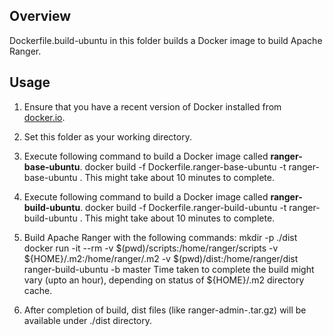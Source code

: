 <!---
Licensed to the Apache Software Foundation (ASF) under one
or more contributor license agreements.  See the NOTICE file
distributed with this work for additional information
regarding copyright ownership.  The ASF licenses this file
to you under the Apache License, Version 2.0 (the
"License"); you may not use this file except in compliance
with the License.  You may obtain a copy of the License at

  http://www.apache.org/licenses/LICENSE-2.0

Unless required by applicable law or agreed to in writing,
software distributed under the License is distributed on an
"AS IS" BASIS, WITHOUT WARRANTIES OR CONDITIONS OF ANY
KIND, either express or implied.  See the License for the
specific language governing permissions and limitations
under the License.
-->

## Overview

Dockerfile.build-ubuntu in this folder builds a Docker image to build Apache Ranger.

## Usage

1. Ensure that you have a recent version of Docker installed from
   [docker.io](http://www.docker.io).

2. Set this folder as your working directory.

3. Execute following command to build a Docker image called **ranger-base-ubuntu**.
       docker build -f Dockerfile.ranger-base-ubuntu -t ranger-base-ubuntu .
   This might take about 10 minutes to complete.

4. Execute following command to build a Docker image called **ranger-build-ubuntu**.
       docker build -f Dockerfile.ranger-build-ubuntu -t ranger-build-ubuntu .
   This might take about 10 minutes to complete.

5. Build Apache Ranger with the following commands:
       mkdir -p ./dist
       docker run -it --rm -v $(pwd)/scripts:/home/ranger/scripts -v ${HOME}/.m2:/home/ranger/.m2 -v $(pwd)/dist:/home/ranger/dist ranger-build-ubuntu -b master
   Time taken to complete the build might vary (upto an hour), depending on status of ${HOME}/.m2 directory cache.

6. After completion of build, dist files (like ranger-admin-<version>.tar.gz) will be available under ./dist directory.

